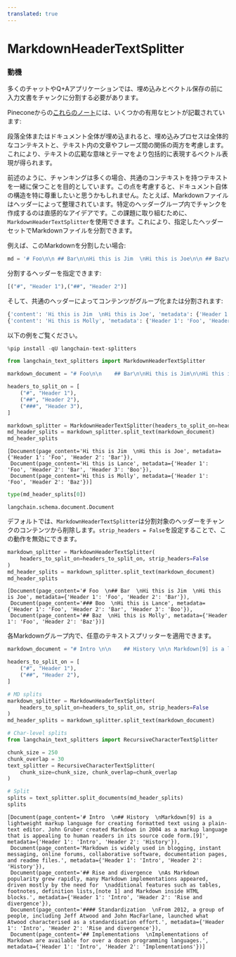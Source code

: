 ```yaml
---
translated: true
---
```


# MarkdownHeaderTextSplitter

### 動機

多くのチャットやQ+Aアプリケーションでは、埋め込みとベクトル保存の前に入力文書をチャンクに分割する必要があります。

Pineconeからの[これらのノート](https://www.pinecone.io/learn/chunking-strategies/)には、いくつかの有用なヒントが記載されています:

段落全体またはドキュメント全体が埋め込まれると、埋め込みプロセスは全体的なコンテキストと、テキスト内の文章やフレーズ間の関係の両方を考慮します。これにより、テキストの広範な意味とテーマをより包括的に表現するベクトル表現が得られます。

前述のように、チャンキングは多くの場合、共通のコンテキストを持つテキストを一緒に保つことを目的としています。この点を考慮すると、ドキュメント自体の構造を特に尊重したいと思うかもしれません。たとえば、Markdownファイルはヘッダーによって整理されています。特定のヘッダーグループ内でチャンクを作成するのは直感的なアイデアです。この課題に取り組むために、`MarkdownHeaderTextSplitter`を使用できます。これにより、指定したヘッダーセットでMarkdownファイルを分割できます。

例えば、このMarkdownを分割したい場合:

```python
md = '# Foo\n\n ## Bar\n\nHi this is Jim  \nHi this is Joe\n\n ## Baz\n\n Hi this is Molly'
```

分割するヘッダーを指定できます:

```python
[("#", "Header 1"),("##", "Header 2")]
```

そして、共通のヘッダーによってコンテンツがグループ化または分割されます:

```python
{'content': 'Hi this is Jim  \nHi this is Joe', 'metadata': {'Header 1': 'Foo', 'Header 2': 'Bar'}}
{'content': 'Hi this is Molly', 'metadata': {'Header 1': 'Foo', 'Header 2': 'Baz'}}
```

以下の例をご覧ください。

```python
%pip install -qU langchain-text-splitters
```

```python
from langchain_text_splitters import MarkdownHeaderTextSplitter
```

```python
markdown_document = "# Foo\n\n    ## Bar\n\nHi this is Jim\n\nHi this is Joe\n\n ### Boo \n\n Hi this is Lance \n\n ## Baz\n\n Hi this is Molly"

headers_to_split_on = [
    ("#", "Header 1"),
    ("##", "Header 2"),
    ("###", "Header 3"),
]

markdown_splitter = MarkdownHeaderTextSplitter(headers_to_split_on=headers_to_split_on)
md_header_splits = markdown_splitter.split_text(markdown_document)
md_header_splits
```

```output
[Document(page_content='Hi this is Jim  \nHi this is Joe', metadata={'Header 1': 'Foo', 'Header 2': 'Bar'}),
 Document(page_content='Hi this is Lance', metadata={'Header 1': 'Foo', 'Header 2': 'Bar', 'Header 3': 'Boo'}),
 Document(page_content='Hi this is Molly', metadata={'Header 1': 'Foo', 'Header 2': 'Baz'})]
```

```python
type(md_header_splits[0])
```

```output
langchain.schema.document.Document
```

デフォルトでは、`MarkdownHeaderTextSplitter`は分割対象のヘッダーをチャンクのコンテンツから削除します。`strip_headers = False`を設定することで、この動作を無効にできます。

```python
markdown_splitter = MarkdownHeaderTextSplitter(
    headers_to_split_on=headers_to_split_on, strip_headers=False
)
md_header_splits = markdown_splitter.split_text(markdown_document)
md_header_splits
```

```output
[Document(page_content='# Foo  \n## Bar  \nHi this is Jim  \nHi this is Joe', metadata={'Header 1': 'Foo', 'Header 2': 'Bar'}),
 Document(page_content='### Boo  \nHi this is Lance', metadata={'Header 1': 'Foo', 'Header 2': 'Bar', 'Header 3': 'Boo'}),
 Document(page_content='## Baz  \nHi this is Molly', metadata={'Header 1': 'Foo', 'Header 2': 'Baz'})]
```

各Markdownグループ内で、任意のテキストスプリッターを適用できます。

```python
markdown_document = "# Intro \n\n    ## History \n\n Markdown[9] is a lightweight markup language for creating formatted text using a plain-text editor. John Gruber created Markdown in 2004 as a markup language that is appealing to human readers in its source code form.[9] \n\n Markdown is widely used in blogging, instant messaging, online forums, collaborative software, documentation pages, and readme files. \n\n ## Rise and divergence \n\n As Markdown popularity grew rapidly, many Markdown implementations appeared, driven mostly by the need for \n\n additional features such as tables, footnotes, definition lists,[note 1] and Markdown inside HTML blocks. \n\n #### Standardization \n\n From 2012, a group of people, including Jeff Atwood and John MacFarlane, launched what Atwood characterised as a standardisation effort. \n\n ## Implementations \n\n Implementations of Markdown are available for over a dozen programming languages."

headers_to_split_on = [
    ("#", "Header 1"),
    ("##", "Header 2"),
]

# MD splits
markdown_splitter = MarkdownHeaderTextSplitter(
    headers_to_split_on=headers_to_split_on, strip_headers=False
)
md_header_splits = markdown_splitter.split_text(markdown_document)

# Char-level splits
from langchain_text_splitters import RecursiveCharacterTextSplitter

chunk_size = 250
chunk_overlap = 30
text_splitter = RecursiveCharacterTextSplitter(
    chunk_size=chunk_size, chunk_overlap=chunk_overlap
)

# Split
splits = text_splitter.split_documents(md_header_splits)
splits
```

```output
[Document(page_content='# Intro  \n## History  \nMarkdown[9] is a lightweight markup language for creating formatted text using a plain-text editor. John Gruber created Markdown in 2004 as a markup language that is appealing to human readers in its source code form.[9]', metadata={'Header 1': 'Intro', 'Header 2': 'History'}),
 Document(page_content='Markdown is widely used in blogging, instant messaging, online forums, collaborative software, documentation pages, and readme files.', metadata={'Header 1': 'Intro', 'Header 2': 'History'}),
 Document(page_content='## Rise and divergence  \nAs Markdown popularity grew rapidly, many Markdown implementations appeared, driven mostly by the need for  \nadditional features such as tables, footnotes, definition lists,[note 1] and Markdown inside HTML blocks.', metadata={'Header 1': 'Intro', 'Header 2': 'Rise and divergence'}),
 Document(page_content='#### Standardization  \nFrom 2012, a group of people, including Jeff Atwood and John MacFarlane, launched what Atwood characterised as a standardisation effort.', metadata={'Header 1': 'Intro', 'Header 2': 'Rise and divergence'}),
 Document(page_content='## Implementations  \nImplementations of Markdown are available for over a dozen programming languages.', metadata={'Header 1': 'Intro', 'Header 2': 'Implementations'})]
```

